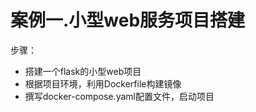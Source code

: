 # 案例一.小型web服务项目搭建

步骤：

- 搭建一个flask的小型web项目
- 根据项目环境，利用Dockerfile构建镜像
- 撰写docker-compose.yaml配置文件，启动项目
